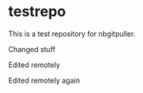 # testrepo
This is a test repository for nbgitpuller.

Changed stuff

Edited remotely

Edited remotely again
